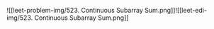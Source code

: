 ![[leet-problem-img/523. Continuous Subarray Sum.png]]![[leet-edi-img/523. Continuous Subarray Sum.png]]